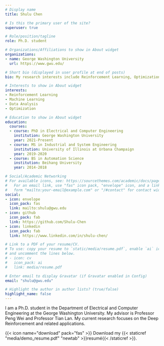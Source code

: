 ```yaml
---
# Display name
title: Shulu Chen

# Is this the primary user of the site?
superuser: true

# Role/position/tagline
role: Ph.D. student

# Organizations/Affiliations to show in About widget
organizations:
- name: George Washington University
  url: https://www.gwu.edu/

# Short bio (displayed in user profile at end of posts)
bio: My research interests include Reinforcement Learning, Optimization, Machine Learning and Data Analysis.

# Interests to show in About widget
interests:
- Reinforcement Learning
- Machine Learning
- Data Analysis
- Optimization

# Education to show in About widget
education:
  courses:
  - course: PhD in Electrical and Computer Engineering 
    institution: George Washington University
    year: 2021-Present
  - course: MS in Industrial and System Engineering
    institution: University of Illinois at Urbana Champaign
    year: 2019-2020
  - course: BS in Automation Science
    institution: Beihang University
    year: 2014-2018

# Social/Academic Networking
# For available icons, see: https://sourcethemes.com/academic/docs/page-builder/#icons
#   For an email link, use "fas" icon pack, "envelope" icon, and a link in the
#   form "mailto:your-email@example.com" or "/#contact" for contact widget.
social:
- icon: envelope
  icon_pack: fas
  link: mailto:shulu@gwu.edu
- icon: github
  icon_pack: fab
  link: https://github.com/Shulu-Chen
- icon: linkedin
  icon_pack: fab
  link: https://www.linkedin.com/in/shulu-chen/

# Link to a PDF of your resume/CV.
# To use: copy your resume to `static/media/resume.pdf`, enable `ai` icons in `params.toml`, 
# and uncomment the lines below.
# - icon: cv
#   icon_pack: ai
#   link: media/resume.pdf

# Enter email to display Gravatar (if Gravatar enabled in Config)
email: "shulu@gwu.edu"

# Highlight the author in author lists? (true/false)
highlight_name: false
---
```


I am a Ph.D. student in the Department of Electrical and Computer Engineering at the George Washington University. My advisor is Professor Peng Wei and Professor Tian Lan. My current research focuses on the Deep Reinforcement and related applications.  

{{< icon name="download" pack="fas" >}} Download my {{< staticref "media/demo_resume.pdf" "newtab" >}}resumé{{< /staticref >}}.

